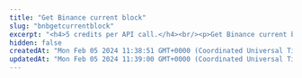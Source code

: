 ```yaml
---
title: "Get Binance current block"
slug: "bnbgetcurrentblock"
excerpt: "<h4>5 credits per API call.</h4><br/><p>Get Binance current block number.</p>"
hidden: false
createdAt: "Mon Feb 05 2024 11:38:51 GMT+0000 (Coordinated Universal Time)"
updatedAt: "Mon Feb 05 2024 11:39:00 GMT+0000 (Coordinated Universal Time)"
---
```

